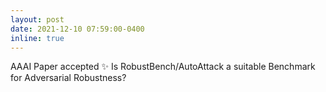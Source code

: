 ```yaml
---
layout: post
date: 2021-12-10 07:59:00-0400
inline: true
---
```


AAAI Paper accepted :sparkles:  Is RobustBench/AutoAttack a suitable Benchmark for Adversarial Robustness?
